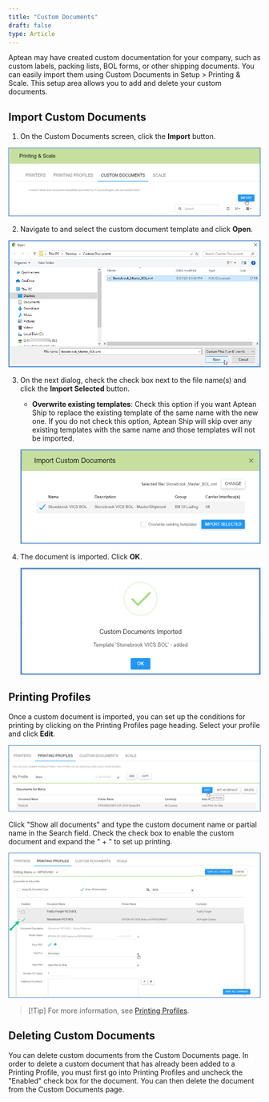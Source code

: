 ```yaml
---
title: "Custom Documents"
draft: false
type: Article
---
```


Aptean may have created custom documentation for your company, such as custom labels, packing lists, BOL forms, or other shipping documents. You can easily import them using Custom Documents in Setup > Printing & Scale. This setup area allows you to add and delete your custom documents.
## Import Custom Documents


1. On the Custom Documents screen, click the **Import** button.

![cloud-custom-docs-1-1](assets/images/cloud-custom-docs-1-1.png)

2. Navigate to and select the custom document template and click **Open**.

![cloud-custom-docs-2-2](assets/images/aptean-shipping-software-cloud-custom-docs-2-2.png)

3. On the next dialog, check the check box next to the file name(s) and click the **Import Selected** button.
	* **Overwrite existing templates**: Check this option if you want Aptean Ship to replace the existing template of the same name with the new one. If you do not check this option, Aptean Ship will skip over any existing templates with the same name and those templates will not be imported.

	![software-cloud-custom-docs-3-1](assets/images/aptean-shipping-software-cloud-custom-docs-3-1.png)

4. The document is imported. Click **OK**.

	![shipping-software-cloud-custom-docs-4](assets/images/starship-shipping-software-cloud-custom-docs-4.png)


## Printing Profiles


Once a custom document is imported, you can set up the conditions for printing by clicking on the Printing Profiles page heading. Select your profile and click **Edit**.

![software-cloud-custom-docs-5-1](assets/images/aptean-shipping-software-cloud-custom-docs-5-1.png)

Click "Show all documents" and type the custom document name or partial name in the Search field. Check the check box to enable the custom document and expand the " + " to set up printing.

![software-cloud-custom-docs-6-1](assets/images/aptean-shipping-software-cloud-custom-docs-6-1.png)

>[!Tip] For more information, see [Printing Profiles](printing-profiles.md).

## Deleting Custom Documents


You can delete custom documents from the Custom Documents page. In order to delete a custom document that has already been added to a Printing Profile, you must first go into Printing Profiles and uncheck the "Enabled" check box for the document. You can then delete the document from the Custom Documents page.

